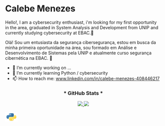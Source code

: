 # Calebe Menezes
 Hello!, I am a cybersecurity enthusiast, i'm looking for my first opportunity in the area, graduated in System Analysis and Development from UNIP and currently studying cybersecurity at EBAC.👋

 Olá! Sou um entusiasta da segurança cibersegurança, estou em busca da minha primeira oportunidade na área, sou formado em Análise e Desenvolvimento de Sistemas pela UNIP e atualmente curso segurança cibernética na EBAC. 👋


- 🔭 I’m currently working on ...
- 🌱 I’m currently learning Python / cybersecurity
- 📫 How to reach me: www.linkedin.com/in/calebe-menezes-408446217

<div align="center">
  <h3>* GitHub Stats *</h3>
  <a href="https://github.com/CalebeMenezes">
  <img height="180em" src="https://github-readme-stats.vercel.app/api?username=CalebeMenezes&show_icons=true&theme=dracula&include_all_commits=true&count_private=true"/>
  <img height="180em" src="https://github-readme-stats.vercel.app/api/top-langs/?username=CalebeMenezes&layout=compact&langs_count=7&theme=dracula"/>
</div>

<div style="display: inline_block"><br>
  <img align="center" alt="Python" height="30" width="40" src="https://raw.githubusercontent.com/devicons/devicon/master/icons/python/python-original.svg">
</div>
